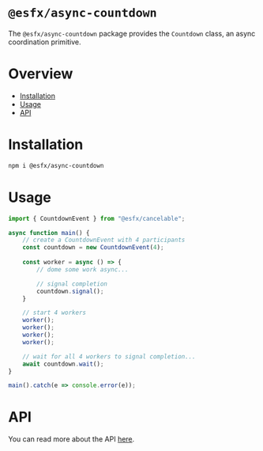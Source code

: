 # `@esfx/async-countdown`

The `@esfx/async-countdown` package provides the `Countdown` class, an async coordination primitive.

# Overview

* [Installation](#installation)
* [Usage](#usage)
* [API](#api)

# Installation

```sh
npm i @esfx/async-countdown
```

# Usage

```ts
import { CountdownEvent } from "@esfx/cancelable";

async function main() {
    // create a CountdownEvent with 4 participants
    const countdown = new CountdownEvent(4);
    
    const worker = async () => {
        // dome some work async...

        // signal completion
        countdown.signal();
    }

    // start 4 workers
    worker();
    worker();
    worker();
    worker();

    // wait for all 4 workers to signal completion...
    await countdown.wait();
}

main().catch(e => console.error(e));
```

# API

You can read more about the API [here](https://esfx.github.io/esfx/modules/async_countdown.html).
